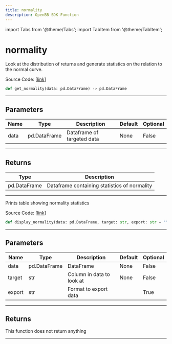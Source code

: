```yaml
---
title: normality
description: OpenBB SDK Function
---
```


import Tabs from '@theme/Tabs';
import TabItem from '@theme/TabItem';

# normality

<Tabs>
<TabItem value="model" label="Model" default>

Look at the distribution of returns and generate statistics on the relation to the normal curve.

Source Code: [[link](https://github.com/OpenBB-finance/OpenBBTerminal/tree/main/openbb_terminal/common/quantitative_analysis/qa_model.py#L81)]

```python
def get_normality(data: pd.DataFrame) -> pd.DataFrame
```

---

## Parameters

| Name | Type | Description | Default | Optional |
| ---- | ---- | ----------- | ------- | -------- |
| data | pd.DataFrame | Dataframe of targeted data | None | False |


---

## Returns

| Type | Description |
| ---- | ----------- |
| pd.DataFrame | Dataframe containing statistics of normality |
---



</TabItem>
<TabItem value="view" label="View">

Prints table showing normality statistics

Source Code: [[link](https://github.com/OpenBB-finance/OpenBBTerminal/tree/main/openbb_terminal/common/quantitative_analysis/qa_view.py#L769)]

```python
def display_normality(data: pd.DataFrame, target: str, export: str = "") -> None
```

---

## Parameters

| Name | Type | Description | Default | Optional |
| ---- | ---- | ----------- | ------- | -------- |
| data | pd.DataFrame | DataFrame | None | False |
| target | str | Column in data to look at | None | False |
| export | str | Format to export data |  | True |


---

## Returns

This function does not return anything

---



</TabItem>
</Tabs>